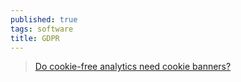 ```yaml
---
published: true
tags: software
title: GDPR
---
```

> [	Do cookie-free analytics need cookie banners?](https://news.ycombinator.com/item?id=42792485)

